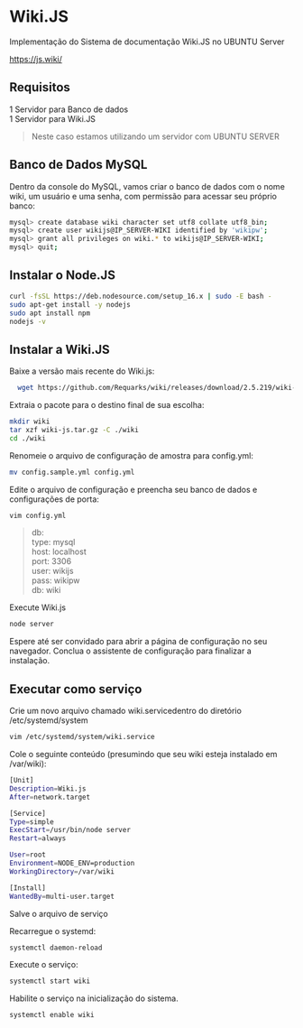 # Wiki.JS
Implementação do Sistema de documentação Wiki.JS no UBUNTU Server

https://js.wiki/

## Requisitos 
1 Servidor para Banco de dados <br>
1 Servidor para Wiki.JS

> Neste caso estamos utilizando um servidor com UBUNTU SERVER

## Banco de Dados MySQL

Dentro da console do MySQL, vamos criar o banco de dados com o nome wiki, um
usuário e uma senha, com permissão para acessar seu próprio banco:

```bash MySQL
mysql> create database wiki character set utf8 collate utf8_bin;
mysql> create user wikijs@IP_SERVER-WIKI identified by 'wikipw';
mysql> grant all privileges on wiki.* to wikijs@IP_SERVER-WIKI;
mysql> quit;
```

## Instalar o Node.JS

```bash MySQL
curl -fsSL https://deb.nodesource.com/setup_16.x | sudo -E bash -
sudo apt-get install -y nodejs
sudo apt install npm
nodejs -v
```
## Instalar a Wiki.JS

Baixe a versão mais recente do Wiki.js:

```bash
  wget https://github.com/Requarks/wiki/releases/download/2.5.219/wiki-js.tar.gz
  ```
  
 Extraia o pacote para o destino final de sua escolha:
 
 ```bash
 mkdir wiki
tar xzf wiki-js.tar.gz -C ./wiki
cd ./wiki
 ```
 Renomeie o arquivo de configuração de amostra para config.yml:
 
  ```bash
  mv config.sample.yml config.yml
 ```
 Edite o arquivo de configuração e preencha seu banco de dados e configurações de porta:
 
  ```bash
vim config.yml 
```
> db: <br>
  type: mysql <br>
  host: localhost <br>
  port: 3306 <br>
  user: wikijs <br>
  pass: wikipw <br>
  db: wiki <br>
  
 Execute Wiki.js
 
  ```bash
node server
```
Espere até ser convidado para abrir a página de configuração no seu navegador.
Conclua o assistente de configuração para finalizar a instalação.

## Executar como serviço

Crie um novo arquivo chamado wiki.servicedentro do diretório /etc/systemd/system

  ```bash
vim /etc/systemd/system/wiki.service
```
Cole o seguinte conteúdo (presumindo que seu wiki esteja instalado em /var/wiki):

  ```bash
[Unit]
Description=Wiki.js
After=network.target

[Service]
Type=simple
ExecStart=/usr/bin/node server
Restart=always

User=root
Environment=NODE_ENV=production
WorkingDirectory=/var/wiki

[Install]
WantedBy=multi-user.target
```
Salve o arquivo de serviço 

Recarregue o systemd:

  ```bash
 systemctl daemon-reload
```
Execute o serviço:

  ```bash
systemctl start wiki
```

Habilite o serviço na inicialização do sistema.

  ```bash
 systemctl enable wiki
```









 
